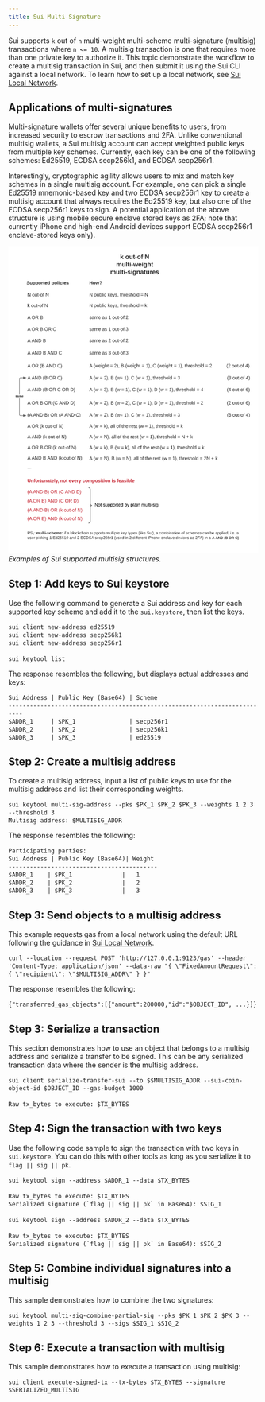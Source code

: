 ```yaml
---
title: Sui Multi-Signature
---
```


Sui supports `k` out of `n` multi-weight multi-scheme multi-signature (multisig) transactions where `n <= 10`. 
A multisig transaction is one that requires more than one private key to authorize it. This topic demonstrate the 
workflow to create a multisig transaction in Sui, and then submit it using the Sui CLI against a local network. To learn
how to set up a local network, see [Sui Local Network](../build/sui-local-network.md).

## Applications of multi-signatures

Multi-signature wallets offer several unique benefits to users, from increased security to escrow transactions and 2FA. 
Unlike conventional multisig wallets, a Sui multisig account can accept weighted public keys from multiple key schemes.
Currently, each key can be one of the following schemes: Ed25519, ECDSA secp256k1, and ECDSA secp256r1. 

Interestingly, cryptographic agility allows users to mix and match key schemes in a single multisig account. For 
example, one can pick a single Ed25519 mnemonic-based key and two ECDSA secp256r1 key to create a multisig account that 
always requires the Ed25519 key, but also one of the ECDSA secp256r1 keys to sign. A potential application of the above
structure is using mobile secure enclave stored keys as 2FA; note that currently iPhone and high-end Android devices 
support ECDSA secp256r1 enclave-stored keys only).

![Sui tokenomics flow](../../../static/cryptography/sui_multisig_structures.png "Multisig Sui supported structures")
*Examples of Sui supported multisig structures.*

## Step 1: Add keys to Sui keystore

Use the following command to generate a Sui address and key for each supported key scheme and add it to the `sui.keystore`, then list the keys.

```shell
sui client new-address ed25519
sui client new-address secp256k1
sui client new-address secp256r1

sui keytool list
```

The response resembles the following, but displays actual addresses and keys:

```
Sui Address | Public Key (Base64) | Scheme
--------------------------------------------------------------------------
$ADDR_1     | $PK_1               | secp256r1
$ADDR_2     | $PK_2               | secp256k1
$ADDR_3     | $PK_3               | ed25519
```

## Step 2: Create a multisig address

To create a multisig address, input a list of public keys to use for the multisig address and list their corresponding weights.

```shell
sui keytool multi-sig-address --pks $PK_1 $PK_2 $PK_3 --weights 1 2 3 --threshold 3
Multisig address: $MULTISIG_ADDR
```

The response resembles the following:

```
Participating parties:
Sui Address | Public Key (Base64)| Weight
------------------------------------------
$ADDR_1    | $PK_1              |   1
$ADDR_2    | $PK_2              |   2
$ADDR_3    | $PK_3              |   3
```

## Step 3: Send objects to a multisig address

This example requests gas from a local network using the default URL following the guidance in [Sui Local Network](../build/sui-local-network.md).


```shell
curl --location --request POST 'http://127.0.0.1:9123/gas' --header 'Content-Type: application/json' --data-raw "{ \"FixedAmountRequest\": { \"recipient\": \"$MULTISIG_ADDR\" } }"
```

The response resembles the following:
```
{"transferred_gas_objects":[{"amount":200000,"id":"$OBJECT_ID", ...}]}
```

## Step 3: Serialize a transaction

This section demonstrates how to use an object that belongs to a multisig address and serialize a transfer to be signed. This can be any serialized transaction data where the sender is the multisig address.

```shell
sui client serialize-transfer-sui --to $$MULTISIG_ADDR --sui-coin-object-id $OBJECT_ID --gas-budget 1000

Raw tx_bytes to execute: $TX_BYTES
```

## Step 4: Sign the transaction with two keys

Use the following code sample to sign the transaction with two keys in `sui.keystore`. You can do this with other tools as long as you serialize it to `flag || sig || pk`.

```shell
sui keytool sign --address $ADDR_1 --data $TX_BYTES

Raw tx_bytes to execute: $TX_BYTES
Serialized signature (`flag || sig || pk` in Base64): $SIG_1

sui keytool sign --address $ADDR_2 --data $TX_BYTES

Raw tx_bytes to execute: $TX_BYTES
Serialized signature (`flag || sig || pk` in Base64): $SIG_2
```

## Step 5: Combine individual signatures into a multisig

This sample demonstrates how to combine the two signatures:
```shell
sui keytool multi-sig-combine-partial-sig --pks $PK_1 $PK_2 $PK_3 --weights 1 2 3 --threshold 3 --sigs $SIG_1 $SIG_2
```

## Step 6: Execute a transaction with multisig

This sample demonstrates how to execute a transaction using multisig:
```shell
sui client execute-signed-tx --tx-bytes $TX_BYTES --signature $SERIALIZED_MULTISIG
```
